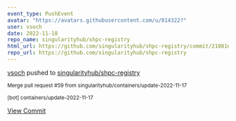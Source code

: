 ```yaml
---
event_type: PushEvent
avatar: "https://avatars.githubusercontent.com/u/814322?"
user: vsoch
date: 2022-11-18
repo_name: singularityhub/shpc-registry
html_url: https://github.com/singularityhub/shpc-registry/commit/21081ec29f47f4382789cc07c22d47f397c9b774
repo_url: https://github.com/singularityhub/shpc-registry
---
```


<a href='https://github.com/vsoch' target='_blank'>vsoch</a> pushed to <a href='https://github.com/singularityhub/shpc-registry' target='_blank'>singularityhub/shpc-registry</a>

<small>Merge pull request #59 from singularityhub/containers/update-2022-11-17

[bot] containers/update-2022-11-17</small>

<a href='https://github.com/singularityhub/shpc-registry/commit/21081ec29f47f4382789cc07c22d47f397c9b774' target='_blank'>View Commit</a>